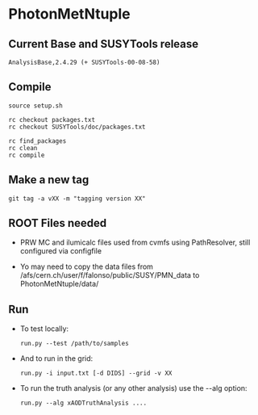 PhotonMetNtuple
===============

## Current Base and SUSYTools release

    AnalysisBase,2.4.29 (+ SUSYTools-00-08-58)


## Compile

    source setup.sh    

    rc checkout packages.txt
    rc checkout SUSYTools/doc/packages.txt

    rc find_packages
    rc clean
    rc compile

## Make a new tag

    git tag -a vXX -m "tagging version XX"


## ROOT Files needed

* PRW MC and ilumicalc files used from cvmfs using PathResolver, still configured via configfile

* Yo may need to copy the data files from /afs/cern.ch/user/f/falonso/public/SUSY/PMN_data to PhotonMetNtuple/data/


## Run

* To test locally:

    ```
    run.py --test /path/to/samples
    ```

* And to run in the grid:

    ```
    run.py -i input.txt [-d DIDS] --grid -v XX
    ```
    
* To run the truth analysis (or any other analysis) use the --alg option:

    ```
    run.py --alg xAODTruthAnalysis ....
    ```
    